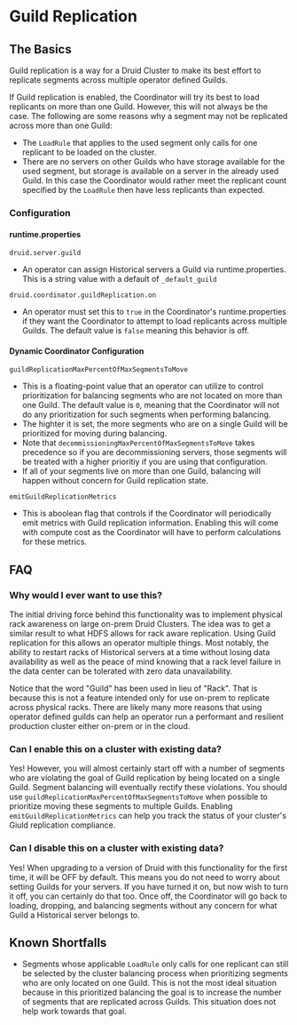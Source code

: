 # Guild Replication

## The Basics 

Guild replication is a way for a Druid Cluster to make its best effort to replicate segments across multiple operator defined Guilds.

If Guild replication is enabled, the Coordinator will try its best to load replicants on more than one Guild. However, this will not always be the case. The following are some reasons why a segment may not be replicated across more than one Guild:
* The `LoadRule` that applies to the used segment only calls for one replicant to be loaded on the cluster.
* There are no servers on other Guilds who have storage available for the used segment, but storage is available on a server in the already used Guild. In this case the Coordinator would rather meet the replicant count specified by the `LoadRule` then have less replicants than expected.

### Configuration

#### runtime.properties

`druid.server.guild`

* An operator can assign Historical servers a Guild via runtime.properties. This is a string value with a default of `_default_guild`

`druid.coordinator.guildReplication.on`

* An operator must set this to `true` in the Coordinator's runtime.properties if they want the Coordinator to attempt to load replicants across multiple Guilds. The default value is `false` meaning this behavior is off.

#### Dynamic Coordinator Configuration

`guildReplicationMaxPercentOfMaxSegmentsToMove`

* This is a floating-point value that an operator can utilize to control prioritization for balancing segments who are not located on more than one Guild. The default value is `0`, meaning that the Coordinator will not do any prioritization for such segments when performing balancing.
* The highter it is set, the more segments who are on a single Guild will be prioritized for moving during balancing.
* Note that `decommissioningMaxPercentOfMaxSegmentsToMove` takes precedence so if you are decommissioning servers, those segments will be treated with a higher prioritiy if you are using that configuration.
* If all of your segments live on more than one Guild, balancing will happen without concern for Guild replication state.

`emitGuildReplicationMetrics`

* This is aboolean flag that controls if the Coordinator will periodically emit metrics with Guild replication information. Enabling this will come with compute cost as the Coordinator will have to perform calculations for these metrics.

## FAQ

### Why would I ever want to use this?

The initial driving force behind this functionality was to implement physical rack awareness on large on-prem Druid Clusters. The idea was to get a similar result to what HDFS allows for rack aware replication. Using Guild replication for this allows an operator multiple things. Most notably, the ability to restart racks of Historical servers at a time without losing data availability as well as the peace of mind knowing that a rack level failure in the data center can be tolerated with zero data unavailability.

Notice that the word "Guild" has been used in lieu of "Rack". That is because this is not a feature intended only for use on-prem to replicate across physical racks. There are likely many more reasons that using operator defined guilds can help an operator run a performant and resilient production cluster either on-prem or in the cloud.

### Can I enable this on a cluster with existing data?

Yes! However, you will almost certainly start off with a number of segments who are violating the goal of Guild replication by being located on a single Guild. Segment balancing will eventually rectify these violations. You should use `guildReplicationMaxPercentOfMaxSegmentsToMove` when possible to prioritize moving these segments to multiple Guilds. Enabling `emitGuildReplicationMetrics` can help you track the status of your cluster's Giuld replication compliance.

### Can I disable this on a cluster with existing data?

Yes! When upgrading to a version of Druid with this functionality for the first time, it will be OFF by default. This means you do not need to worry about setting Guilds for your servers. If you have turned it on, but now wish to turn it off, you can certainly do that too. Once off, the Coordinator will go back to loading, dropping, and balancing segments without any concern for what Guild a Historical server belongs to.

## Known Shortfalls

* Segments whose applicable `LoadRule` only calls for one replicant can still be selected by the cluster balancing process when prioritizing segments who are only located on one Guild. This is not the most ideal situation because in this prioritized balancing the goal is to increase the number of segments that are replicated across Guilds. This situation does not help work towards that goal.